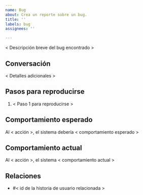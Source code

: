 ```yaml
---
name: Bug
about: Crea un reporte sobre un bug.
title: ''
labels: bug
assignees: ''

---
```


< Descripción breve del bug encontrado >

## Conversación
< Detalles adicionales >

## Pasos para reproducirse
1. < Paso 1 para reproducirse >

## Comportamiento esperado
Al < acción >, el sistema debería < comportamiento esperado >

## Comportamiento actual
Al < acción >, el sistema < comportamiento actual >

## Relaciones
- #< id de la historia de usuario relacionada >
